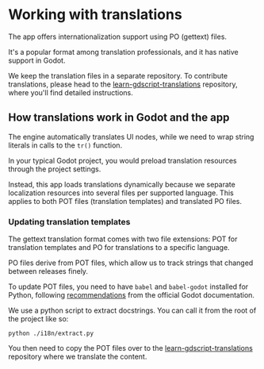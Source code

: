 # Working with translations

The app offers internationalization support using PO (gettext) files.

It's a popular format among translation professionals, and it has native support in Godot.

We keep the translation files in a separate repository. To contribute translations, please head to the [learn-gdscript-translations](https://github.com/GDQuest/learn-gdscript-translations) repository, where you'll find detailed instructions.

## How translations work in Godot and the app

The engine automatically translates UI nodes, while we need to wrap string literals in calls to the `tr()` function.

In your typical Godot project, you would preload translation resources through the project settings.

Instead, this app loads translations dynamically because we separate localization resources into several files per supported language. This applies to both POT files (translation templates) and translated PO files.

### Updating translation templates

The gettext translation format comes with two file extensions: POT for translation templates and PO for translations to a specific language.

PO files derive from POT files, which allow us to track strings that changed between releases finely.

To update POT files, you need to have `babel` and `babel-godot` installed for Python, following [recommendations](https://docs.godotengine.org/en/stable/tutorials/i18n/localization_using_gettext.html#creating-the-po-template-pot-using-pybabel) from the official Godot documentation.

We use a python script to extract docstrings. You can call it from the root of the project like so:

```
python ./i18n/extract.py
```

You then need to copy the POT files over to the [learn-gdscript-translations](https://github.com/GDQuest/learn-gdscript-translations) repository where we translate the content.

